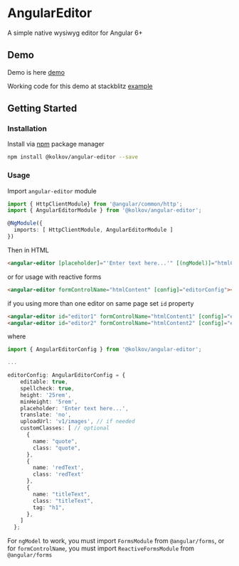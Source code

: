 # AngularEditor
A simple native wysiwyg editor for Angular 6+

## Demo
Demo is here [demo][demo]

Working code for this demo at stackblitz [example](https://stackblitz.com/edit/angular-editor-wysiwyg)

## Getting Started

### Installation

Install via [npm][npm] package manager

```bash
npm install @kolkov/angular-editor --save
```

### Usage

Import `angular-editor` module

```typescript
import { HttpClientModule} from '@angular/common/http';
import { AngularEditorModule } from '@kolkov/angular-editor';

@NgModule({
  imports: [ HttpClientModule, AngularEditorModule ]
})
```

Then in HTML

```html
<angular-editor [placeholder]="'Enter text here...'" [(ngModel)]="htmlContent"></angular-editor>
```

or for usage with reactive forms

```html
<angular-editor formControlName="htmlContent" [config]="editorConfig"></angular-editor>
```

if you using more than one editor on same page set `id` property

```html
<angular-editor id="editor1" formControlName="htmlContent1" [config]="editorConfig"></angular-editor>
<angular-editor id="editor2" formControlName="htmlContent2" [config]="editorConfig"></angular-editor>

```

where

```typescript
import { AngularEditorConfig } from '@kolkov/angular-editor';

...

editorConfig: AngularEditorConfig = {
    editable: true,
    spellcheck: true,
    height: '25rem',
    minHeight: '5rem',
    placeholder: 'Enter text here...',
    translate: 'no',
    uploadUrl: 'v1/images', // if needed
    customClasses: [ // optional
      {
        name: "quote",
        class: "quote",
      },
      {
        name: 'redText',
        class: 'redText'
      },
      {
        name: "titleText",
        class: "titleText",
        tag: "h1",
      },
    ]
  };
```

For `ngModel` to work, you must import `FormsModule` from `@angular/forms`, or for `formControlName`, you must import `ReactiveFormsModule` from `@angular/forms`

[npm]: https://www.npmjs.com/
[demo]: https://angular-editor-wysiwyg.stackblitz.io/
[example]: https://stackblitz.com/edit/angular-editor-wysiwyg

